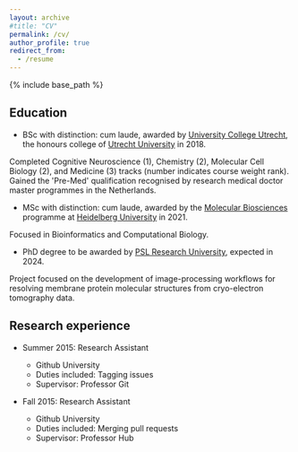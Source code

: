 ```yaml
---
layout: archive
#title: "CV"
permalink: /cv/
author_profile: true
redirect_from:
  - /resume
---
```


{% include base_path %}

Education
------
* BSc with distinction: cum laude, awarded by [University College Utrecht](https://www.uu.nl/en/organisation/university-college-utrecht), the honours college of [Utrecht University](https://www.uu.nl/en) in 2018.

Completed Cognitive Neuroscience (1), Chemistry (2), Molecular Cell Biology (2), and Medicine (3) tracks (number indicates course weight rank). Gained the 'Pre-Med' qualification recognised by research medical doctor master programmes in the Netherlands.

* MSc with distinction: cum laude, awarded by the [Molecular Biosciences](https://www.uni-heidelberg.de/en/study/all-subjects/molecular-biosciences/molecular-biosciences-master) programme at [Heidelberg University](https://www.uni-heidelberg.de/en) in 2021.

Focused in Bioinformatics and Computational Biology.

* PhD degree to be awarded by [PSL Research University](https://psl.eu/en), expected in 2024.

Project focused on the development of image-processing workflows for resolving membrane protein molecular structures from cryo-electron tomography data.


Research experience
------
* Summer 2015: Research Assistant
  * Github University
  * Duties included: Tagging issues
  * Supervisor: Professor Git

* Fall 2015: Research Assistant
  * Github University
  * Duties included: Merging pull requests
  * Supervisor: Professor Hub
